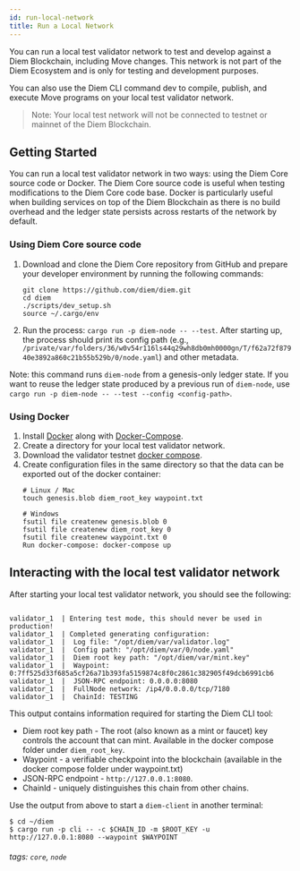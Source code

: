 ```yaml
---
id: run-local-network
title: Run a Local Network
---
```


You can run a local test validator network to test and develop against a Diem Blockchain, including Move changes. This network is not part of the Diem Ecosystem and is only for testing and development purposes.

You can also use the Diem CLI command dev to compile, publish, and execute Move programs on your local test validator network.

>
>Note: Your local test network will not be connected to testnet or mainnet of the Diem Blockchain.
>

## Getting Started


You can run a local test validator network in two ways: using the Diem Core source code or Docker. The Diem Core source code is useful when testing modifications to the Diem Core code base. Docker is particularly useful when building services on top of the Diem Blockchain as there is no build overhead and the ledger state persists across restarts of the network by default.


### Using Diem Core source code

1. Download and clone the Diem Core repository from GitHub and prepare your developer environment by running the following commands:

    ```
    git clone https://github.com/diem/diem.git
    cd diem
    ./scripts/dev_setup.sh
    source ~/.cargo/env
    ```
2. Run the process: `cargo run -p diem-node -- --test`. After starting up, the process should print its config path (e.g., `/private/var/folders/36/w0v54r116ls44q29wh8db0mh0000gn/T/f62a72f87940e3892a860c21b55b529b/0/node.yaml`) and other metadata.

Note: this command runs `diem-node` from a genesis-only ledger state. If you want to reuse the ledger state produced by a previous run of `diem-node`, use `cargo run -p diem-node -- --test --config <config-path>`.

### Using Docker

1. Install [Docker](https://docs.docker.com/get-docker/) along with [Docker-Compose](https://docs.docker.com/compose/).
2. Create a directory for your local test validator network.
3. Download the validator testnet [docker compose](https://github.com/diem/diem/blob/main/docker/compose/validator-testnet/docker-compose.yaml).
4. Create configuration files in the same directory so that the data can be exported out of the docker container:
    ```
    # Linux / Mac
    touch genesis.blob diem_root_key waypoint.txt

    # Windows
    fsutil file createnew genesis.blob 0
    fsutil file createnew diem_root_key 0
    fsutil file createnew waypoint.txt 0
    Run docker-compose: docker-compose up
    ```

## Interacting with the local test validator network
After starting your local test validator network, you should see the following:

```

validator_1  | Entering test mode, this should never be used in production!
validator_1  | Completed generating configuration:
validator_1  | 	Log file: "/opt/diem/var/validator.log"
validator_1  | 	Config path: "/opt/diem/var/0/node.yaml"
validator_1  | 	Diem root key path: "/opt/diem/var/mint.key"
validator_1  | 	Waypoint: 0:7ff525d33f685a5cf26a71b393fa5159874c8f0c2861c382905f49dcb6991cb6
validator_1  | 	JSON-RPC endpoint: 0.0.0.0:8080
validator_1  | 	FullNode network: /ip4/0.0.0.0/tcp/7180
validator_1  | 	ChainId: TESTING

```
This output contains information required for starting the Diem CLI tool:
* Diem root key path - The root (also known as a mint or faucet) key controls the account that can mint. Available in the docker compose folder under `diem_root_key`.
* Waypoint - a verifiable checkpoint into the blockchain (available in the docker compose folder under waypoint.txt)
* JSON-RPC endpoint - `http://127.0.0.1:8080`.
* ChainId - uniquely distinguishes this chain from other chains.

Use the output from above to start a `diem-client` in another terminal:

```
$ cd ~/diem
$ cargo run -p cli -- -c $CHAIN_ID -m $ROOT_KEY -u http://127.0.0.1:8080 --waypoint $WAYPOINT
```

###### tags: `core`, `node`
